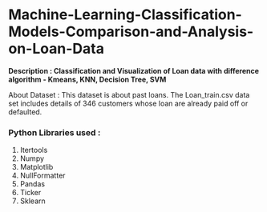 # Machine-Learning-Classification-Models-Comparison-and-Analysis-on-Loan-Data
__Description : Classification and Visualization of Loan data with difference algorithm - Kmeans, KNN, Decision Tree, SVM__

About Dataset : This dataset is about past loans. The Loan_train.csv data set includes details of 346 customers whose loan are already paid off or defaulted.

### Python Libraries used : 
1. Itertools
2. Numpy
3. Matplotlib
4. NullFormatter
5. Pandas
6. Ticker
7. Sklearn 
